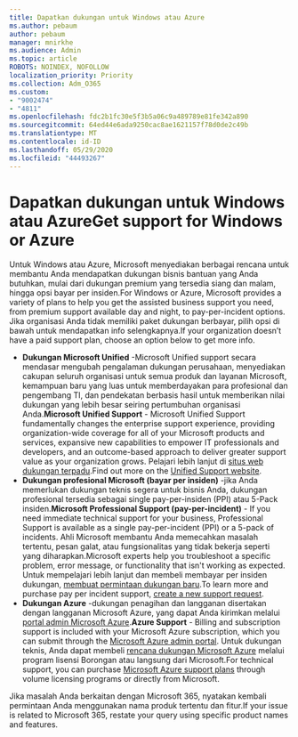 ```yaml
---
title: Dapatkan dukungan untuk Windows atau Azure
ms.author: pebaum
author: pebaum
manager: mnirkhe
ms.audience: Admin
ms.topic: article
ROBOTS: NOINDEX, NOFOLLOW
localization_priority: Priority
ms.collection: Adm_O365
ms.custom:
- "9002474"
- "4811"
ms.openlocfilehash: fdc2b1fc30e5f3b5a06c9a489789e81fe342a890
ms.sourcegitcommit: 64ed44e6ada9250cac8ae1621157f78d0de2c49b
ms.translationtype: MT
ms.contentlocale: id-ID
ms.lasthandoff: 05/29/2020
ms.locfileid: "44493267"
---
```

# <a name="get-support-for-windows-or-azure"></a><span data-ttu-id="9caba-102">Dapatkan dukungan untuk Windows atau Azure</span><span class="sxs-lookup"><span data-stu-id="9caba-102">Get support for Windows or Azure</span></span>

<span data-ttu-id="9caba-103">Untuk Windows atau Azure, Microsoft menyediakan berbagai rencana untuk membantu Anda mendapatkan dukungan bisnis bantuan yang Anda butuhkan, mulai dari dukungan premium yang tersedia siang dan malam, hingga opsi bayar per insiden.</span><span class="sxs-lookup"><span data-stu-id="9caba-103">For Windows or Azure, Microsoft provides a variety of plans to help you get the assisted business support you need, from premium support available day and night, to pay-per-incident options.</span></span> <span data-ttu-id="9caba-104">Jika organisasi Anda tidak memiliki paket dukungan berbayar, pilih opsi di bawah untuk mendapatkan info selengkapnya.</span><span class="sxs-lookup"><span data-stu-id="9caba-104">If your organization doesn’t have a paid support plan, choose an option below to get more info.</span></span>

- <span data-ttu-id="9caba-105">**Dukungan Microsoft Unified** -Microsoft Unified support secara mendasar mengubah pengalaman dukungan perusahaan, menyediakan cakupan seluruh organisasi untuk semua produk dan layanan Microsoft, kemampuan baru yang luas untuk memberdayakan para profesional dan pengembang TI, dan pendekatan berbasis hasil untuk memberikan nilai dukungan yang lebih besar seiring pertumbuhan organisasi Anda.</span><span class="sxs-lookup"><span data-stu-id="9caba-105">**Microsoft Unified Support** - Microsoft Unified Support fundamentally changes the enterprise support experience, providing organization-wide coverage for all of your Microsoft products and services, expansive new capabilities to empower IT professionals and developers, and an outcome-based approach to deliver greater support value as your organization grows.</span></span> <span data-ttu-id="9caba-106">Pelajari lebih lanjut di [situs web dukungan terpadu](https://aka.ms/unified-support).</span><span class="sxs-lookup"><span data-stu-id="9caba-106">Find out more on the [Unified Support website](https://aka.ms/unified-support).</span></span>
- <span data-ttu-id="9caba-107">**Dukungan profesional Microsoft (bayar per insiden)** -jika Anda memerlukan dukungan teknis segera untuk bisnis Anda, dukungan profesional tersedia sebagai single pay-per-insiden (PPI) atau 5-Pack insiden.</span><span class="sxs-lookup"><span data-stu-id="9caba-107">**Microsoft Professional Support (pay-per-incident)** - If you need immediate technical support for your business, Professional Support is available as a single pay-per-incident (PPI) or a 5-pack of incidents.</span></span> <span data-ttu-id="9caba-108">Ahli Microsoft membantu Anda memecahkan masalah tertentu, pesan galat, atau fungsionalitas yang tidak bekerja seperti yang diharapkan.</span><span class="sxs-lookup"><span data-stu-id="9caba-108">Microsoft experts help you troubleshoot a specific problem, error message, or functionality that isn't working as expected.</span></span> <span data-ttu-id="9caba-109">Untuk mempelajari lebih lanjut dan membeli membayar per insiden dukungan, [membuat permintaan dukungan baru](https://support.microsoft.com/supportforbusiness/productselection).</span><span class="sxs-lookup"><span data-stu-id="9caba-109">To learn more and purchase pay per incident support, [create a new support request](https://support.microsoft.com/supportforbusiness/productselection).</span></span>
- <span data-ttu-id="9caba-110">**Dukungan Azure** -dukungan penagihan dan langganan disertakan dengan langganan Microsoft Azure, yang dapat Anda kirimkan melalui [portal admin Microsoft Azure](https://portal.azure.com/).</span><span class="sxs-lookup"><span data-stu-id="9caba-110">**Azure Support** - Billing and subscription support is included with your Microsoft Azure subscription, which you can submit through the [Microsoft Azure admin portal](https://portal.azure.com/).</span></span> <span data-ttu-id="9caba-111">Untuk dukungan teknis, Anda dapat membeli [rencana dukungan Microsoft Azure](https://azure.microsoft.com/support/plans/) melalui program lisensi Borongan atau langsung dari Microsoft.</span><span class="sxs-lookup"><span data-stu-id="9caba-111">For technical support, you can purchase [Microsoft Azure support plans](https://azure.microsoft.com/support/plans/) through volume licensing programs or directly from Microsoft.</span></span>

<span data-ttu-id="9caba-112">Jika masalah Anda berkaitan dengan Microsoft 365, nyatakan kembali permintaan Anda menggunakan nama produk tertentu dan fitur.</span><span class="sxs-lookup"><span data-stu-id="9caba-112">If your issue is related to Microsoft 365, restate your query using specific product names and features.</span></span>
